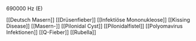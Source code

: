 690000 Hz (E)

[[Deutsch Masern]]
[[Drüsenfieber]]
[[Infektiöse Mononukleose]]
[[Kissing Disease]]
[[Masern-]]
[[Pilonidal Cyst]]
[[Pilonidalfistel]]
[[Polyomavirus Infektionen]]
[[Q-Fieber]]
[[Rubella]]